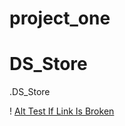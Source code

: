 # project_one
# DS_Store
.DS_Store

! [Alt Test If Link Is Broken](https://github.com/dsc55704973/project_one/blob/master/do%20not%20open.jpeg)


